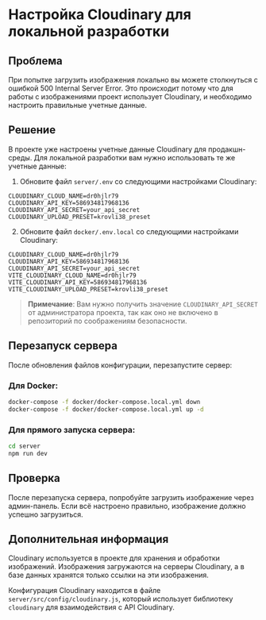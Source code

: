 # Настройка Cloudinary для локальной разработки

## Проблема

При попытке загрузить изображения локально вы можете столкнуться с ошибкой 500 Internal Server Error. Это происходит потому что для работы с изображениями проект использует Cloudinary, и необходимо настроить правильные учетные данные.

## Решение

В проекте уже настроены учетные данные Cloudinary для продакшн-среды. Для локальной разработки вам нужно использовать те же учетные данные:

1. Обновите файл `server/.env` со следующими настройками Cloudinary:

```
CLOUDINARY_CLOUD_NAME=dr0hjlr79
CLOUDINARY_API_KEY=586934817968136
CLOUDINARY_API_SECRET=your_api_secret
CLOUDINARY_UPLOAD_PRESET=krovli38_preset
```

2. Обновите файл `docker/.env.local` со следующими настройками Cloudinary:

```
CLOUDINARY_CLOUD_NAME=dr0hjlr79
CLOUDINARY_API_KEY=586934817968136
CLOUDINARY_API_SECRET=your_api_secret
VITE_CLOUDINARY_CLOUD_NAME=dr0hjlr79
VITE_CLOUDINARY_API_KEY=586934817968136
VITE_CLOUDINARY_UPLOAD_PRESET=krovli38_preset
```

> **Примечание**: Вам нужно получить значение `CLOUDINARY_API_SECRET` от администратора проекта, так как оно не включено в репозиторий по соображениям безопасности.

## Перезапуск сервера

После обновления файлов конфигурации, перезапустите сервер:

### Для Docker:

```bash
docker-compose -f docker/docker-compose.local.yml down
docker-compose -f docker/docker-compose.local.yml up -d
```

### Для прямого запуска сервера:

```bash
cd server
npm run dev
```

## Проверка

После перезапуска сервера, попробуйте загрузить изображение через админ-панель. Если всё настроено правильно, изображение должно успешно загрузиться.

## Дополнительная информация

Cloudinary используется в проекте для хранения и обработки изображений. Изображения загружаются на серверы Cloudinary, а в базе данных хранятся только ссылки на эти изображения.

Конфигурация Cloudinary находится в файле `server/src/config/cloudinary.js`, который использует библиотеку `cloudinary` для взаимодействия с API Cloudinary. 